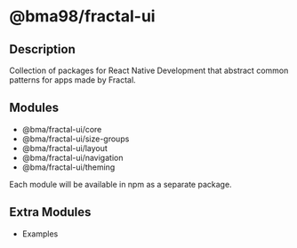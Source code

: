 # @bma98/fractal-ui

## Description

Collection of packages for React Native Development that abstract common patterns for apps made by Fractal.

## Modules

- @bma/fractal-ui/core
- @bma/fractal-ui/size-groups
- @bma/fractal-ui/layout
- @bma/fractal-ui/navigation
- @bma/fractal-ui/theming

Each module will be available in npm as a separate package.

## Extra Modules

- Examples


